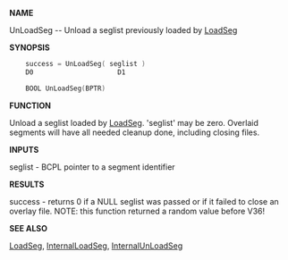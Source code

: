 
**NAME**

UnLoadSeg -- Unload a seglist previously loaded by [LoadSeg](LoadSeg.md)

**SYNOPSIS**

```c
    success = UnLoadSeg( seglist )
    D0                     D1

    BOOL UnLoadSeg(BPTR)

```
**FUNCTION**

Unload a seglist loaded by [LoadSeg](LoadSeg.md).  'seglist' may be zero.
Overlaid segments will have all needed cleanup done, including
closing files.

**INPUTS**

seglist - BCPL pointer to a segment identifier

**RESULTS**

success - returns 0 if a NULL seglist was passed or if it failed
to close an overlay file.  NOTE: this function returned
a random value before V36!

**SEE ALSO**

[LoadSeg](LoadSeg.md), [InternalLoadSeg](InternalLoadSeg.md), [InternalUnLoadSeg](InternalUnLoadSeg.md)
